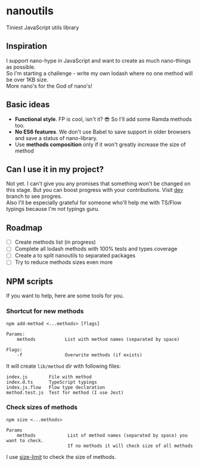 # nanoutils
Tiniest JavaScript utils library

## Inspiration
I support nano-hype in JavaScript and want to create as much nano-things as possible.  
So I'm starting a challenge - write my own lodash where no one method will be over 1KB size.  
More nano's for the God of nano's!

## Basic ideas
- **Functional style**. FP is cool, isn't it? :sunglasses: So I'll add some Ramda methods too.
- **No ES6 features**. We don't use Babel to save support in older browsers and save a status of nano-library.
- Use **methods composition** only if it won't greatly increase the size of method

## Can I use it in my project?
Not yet. I can't give you any promises that something won't be changed on this stage. 
But you can boost progress with your contributions. Visit [dev](https://github.com/Kelin2025/nanoutils/tree/dev) branch to see progres.  
Also I'll be especially grateful for someone who'll help me with TS/Flow typings because I'm not typings guru.

## Roadmap
- [ ] Create methods list (in progress)
- [ ] Complete all lodash methods with 100% tests and types coverage
- [ ] Create a  to split nanoutils to separated packages
- [ ] Try to reduce methods sizes even more

## NPM scripts
If you want to help, here are some tools for you.

### Shortcut for new methods
```
npm add-method <...methods> [flags]
 
Params:
    methods           List with method names (separated by space)

Flags:
    -f                Overwrite methods (if exists)        
```
It will create `lib/method` dir with following files:
```
index.js        File with method
index.d.ts      TypeScript typings
index.js.flow   Flow type declaration
method.test.js  Test for method (I use Jest)
```

### Check sizes of methods
```
npm size <...methods>

Params
    methods            List of method names (separated by space) you want to check.
                       If no methods it will check size of all methods
```
I use [size-limit](https://github.com/ai/size-limit) to check the size of methods.
